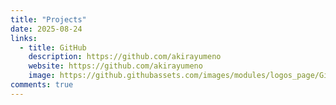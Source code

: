 ```yaml
---
title: "Projects"
date: 2025-08-24
links:
  - title: GitHub
    description: https://github.com/akirayumeno
    website: https://github.com/akirayumeno
    image: https://github.githubassets.com/images/modules/logos_page/GitHub-Mark.png
comments: true
---
```

